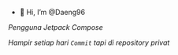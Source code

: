 - 👋 Hi, I’m @Daeng96

*Pengguna Jetpack Compose*

*Hampir setiap hari `Commit` tapi di repository privat*
